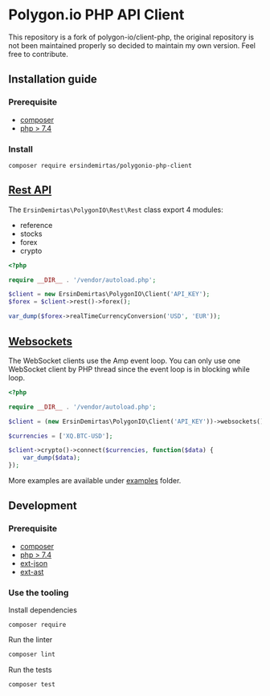 # Polygon.io PHP API Client
This repository is a fork of polygon-io/client-php, the original repository is not been maintained properly so decided to maintain my own version. Feel free to contribute. 

## Installation guide

### Prerequisite

- [composer](https://getcomposer.org/)
- [php > 7.4](https://www.php.net/)

### Install

``` 
composer require ersindemirtas/polygonio-php-client
```

## [Rest API](https://polygon.io/docs/#getting-started)

The `ErsinDemirtas\PolygonIO\Rest\Rest` class export 4 modules:

- reference
- stocks
- forex
- crypto

```php
<?php

require __DIR__ . '/vendor/autoload.php';

$client = new ErsinDemirtas\PolygonIO\Client('API_KEY');
$forex = $client->rest()->forex();

var_dump($forex->realTimeCurrencyConversion('USD', 'EUR'));
```

## [Websockets](https://polygon.io/sockets)

The WebSocket clients use the Amp event loop. You can only use one WebSocket client by PHP thread since the event loop is in blocking while loop.

```php
<?php

require __DIR__ . '/vendor/autoload.php';

$client = (new ErsinDemirtas\PolygonIO\Client('API_KEY'))->websockets();

$currencies = ['XQ.BTC-USD'];

$client->crypto()->connect($currencies, function($data) {
    var_dump($data);
});

```

More examples are available under [examples](examples) folder.

## Development

### Prerequisite

- [composer](https://getcomposer.org/)
- [php > 7.4](https://www.php.net/)
- [ext-json](https://www.php.net/manual/en/json.installation.php)
- [ext-ast](https://github.com/nikic/php-ast#installation)

### Use the tooling

Install dependencies
```
composer require
```

Run the linter
```bash
composer lint
```

Run the tests
```
composer test
```
